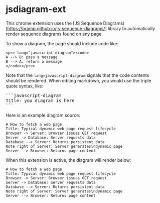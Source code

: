 # jsdiagram-ext

This chrome extension uses the [JS Sequence Diagrams)[https://bramp.github.io/js-sequence-diagrams/]
library to automatically render sequence diagrams found on any page.

To show a diagram, the page should include code like:
```
<pre lang="javascript-diagram"><code>
A --> B: pass a message
B --> A: return a message
</code></pre>
```

Note that the `lang=javascript-diagram` signals that the code contents should be rendered.
When editing markdown, you would use the triple quote syntax, like:

<pre>```javascript-diagram
Title: you diagram is here
```
</pre>

Here is an example diagram source:
```
# How to fetch a web page
Title: Typical dynamic web page request lifecycle
Browser -> Server: Browser issues GET request
Server -> Database: Server requests data
Database --> Server: Returns persistent data
Note right of Server: Server generates\ndynamic page
Server --> Browser: Returns page content
```
When this extension is active, the diagram will render below:

```javascript-diagram
# How to fetch a web page
Title: Typical dynamic web page request lifecycle
Browser -> Server: Browser issues GET request
Server -> Database: Server requests data
Database --> Server: Returns persistent data
Note right of Server: Server generates\ndynamic page
Server --> Browser: Returns page content
```
